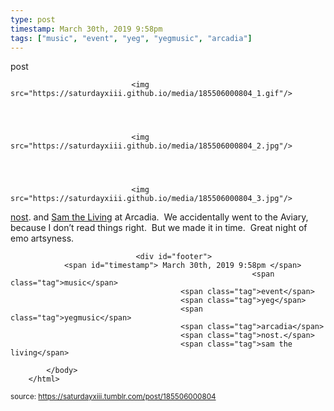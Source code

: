 ```yaml
---
type: post
timestamp: March 30th, 2019 9:58pm
tags: ["music", "event", "yeg", "yegmusic", "arcadia"]
---
```

post


                               <img src="https://saturdayxiii.github.io/media/185506000804_1.gif"/>
                           

                                                                                                                           

                               <img src="https://saturdayxiii.github.io/media/185506000804_2.jpg"/>
                           

                                                                                                                           

                               <img src="https://saturdayxiii.github.io/media/185506000804_3.jpg"/>
                           

                                                                                                                      
<a href="https://abandcallednost.bandcamp.com" target="_blank">nost</a>. and <a href="https://abandcallednost.bandcamp.com" target="_blank">Sam the Living</a> at Arcadia.  We accidentally went to the Aviary, because I don’t read things right.  But we made it in time.  Great night of emo artsyness.
 
                                    
                
                
                
                
                                <div id="footer">
                <span id="timestamp"> March 30th, 2019 9:58pm </span>
                                                          <span class="tag">music</span>
                                          <span class="tag">event</span>
                                          <span class="tag">yeg</span>
                                          <span class="tag">yegmusic</span>
                                          <span class="tag">arcadia</span>
                                          <span class="tag">nost.</span>
                                          <span class="tag">sam the living</span>
                                                    
            </body>
        </html>

        
<small>source: https://saturdayxiii.tumblr.com/post/185506000804</small>